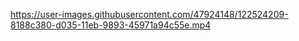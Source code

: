 


https://user-images.githubusercontent.com/47924148/122524209-8188c380-d035-11eb-9893-45971a94c55e.mp4

